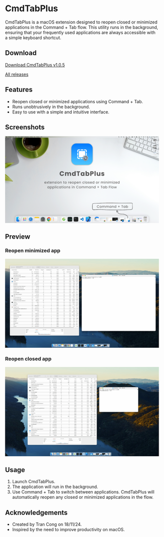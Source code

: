 # CmdTabPlus

CmdTabPlus is a macOS extension designed to reopen closed or minimized applications in the Command + Tab flow. This utility runs in the background, ensuring that your frequently used applications are always accessible with a simple keyboard shortcut.

## Download

[Download CmdTabPlus v1.0.5](https://github.com/tranhuycong/cmd-tab-plus-page/releases/download/v1.0.5/CmdTabPlus-Installer-v1.0.5.dmg)

[All releases](https://github.com/tranhuycong/cmd-tab-plus-page/releases)

## Features

- Reopen closed or minimized applications using Command + Tab.
- Runs unobtrusively in the background.
- Easy to use with a simple and intuitive interface.

## Screenshots

![Main Page](/images/main-page.png)

## Preview

### Reopen minimized app

![Reopen Minimized App](/images/reopen-minimized.gif)

### Reopen closed app

![Reopen Closed App](/images/reopen-closed.gif)

## Usage

1. Launch CmdTabPlus.
2. The application will run in the background.
3. Use Command + Tab to switch between applications. CmdTabPlus will automatically reopen any closed or minimized applications in the flow.

## Acknowledgements

- Created by Tran Cong on 18/11/24.
- Inspired by the need to improve productivity on macOS.

